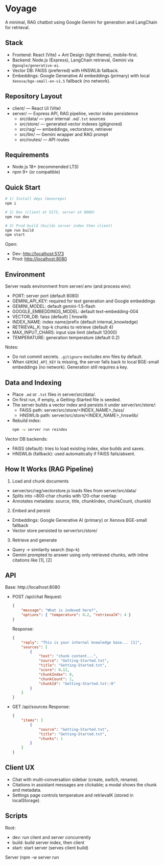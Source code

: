 # Voyage

A minimal, RAG chatbot using Google Gemini for generation and LangChain for retrieval.

## Stack

- Frontend: React (Vite) + Ant Design (light theme), mobile-first.
- Backend: Node.js (Express), LangChain retrieval, Gemini via `@google/generative-ai`.
- Vector DB: FAISS (preferred) with HNSWLib fallback.
- Embeddings: Google Generative AI embeddings (primary) with local `Xenova/bge-small-en-v1.5` fallback (no network).

## Repository Layout

- client/ — React UI (Vite)
- server/ — Express API, RAG pipeline, vector index persistence
  - src/data/ — your internal `.md`/`.txt` sources
  - src/store/ — generated vector indexes (gitignored)
  - src/rag/ — embeddings, vectorstore, retriever
  - src/llm/ — Gemini wrapper and RAG prompt
  - src/routes/ — API routes

## Requirements

- Node.js 18+ (recommended LTS)
- npm 9+ (or compatible)

## Quick Start

```bash
# 1) Install deps (monorepo)
npm i

# 2) Dev (client at 5173, server at 8080)
npm run dev

# 3) Prod build (builds server index then client)
npm run build
npm start
```

Open:

- Dev: <http://localhost:5173>
- Prod: <http://localhost:8080>

## Environment

Server reads environment from server/.env (and process env):

- PORT: server port (default 8080)
- GEMINI_API_KEY: required for text generation and Google embeddings
- GEMINI_MODEL: default gemini-1.5-flash
- GOOGLE_EMBEDDINGS_MODEL: default text-embedding-004
- VECTOR_DB: faiss (default) | hnswlib
- INDEX_NAME: index name/prefix (default internal_knowledge)
- RETRIEVAL_K: top-k chunks to retrieve (default 4)
- MAX_INPUT_CHARS: input size limit (default 12000)
- TEMPERATURE: generation temperature (default 0.2)

Notes:

- Do not commit secrets. `.gitignore` excludes env files by default.
- When `GEMINI_API_KEY` is missing, the server falls back to local BGE-small embeddings (no network). Generation still requires a key.

## Data and Indexing

- Place `.md` or `.txt` files in server/src/data/.
- On first run, if empty, a Getting-Started file is seeded.
- The server builds a vector index and persists it under server/src/store/:
    - FAISS path: server/src/store/<INDEX_NAME>\_faiss/
    - HNSWLib path: server/src/store/<INDEX_NAME>\_hnswlib/
- Rebuild index:
    ```bash
    npm -w server run reindex
    ```

Vector DB backends:

- FAISS (default): tries to load existing index, else builds and saves.
- HNSWLib (fallback): used automatically if FAISS fails/absent.

## How It Works (RAG Pipeline)

1. Load and chunk documents

- server/src/rag/vectorstore.js loads files from server/src/data/
- Splits into ~800-char chunks with 120-char overlap
- Annotates metadata: source, title, chunkIndex, chunkCount, chunkId

2. Embed and persist

- Embeddings: Google Generative AI (primary) or Xenova BGE-small fallback
- Vector store persisted to server/src/store/

3. Retrieve and generate

- Query -> similarity search (top-k)
- Gemini prompted to answer using only retrieved chunks, with inline citations like [1], [2]

## API

Base: http://localhost:8080

- POST /api/chat
    Request:

    ```json
    {
        "message": "What is indexed here?",
        "options": { "temperature": 0.2, "retrievalK": 4 }
    }
    ```

    Response:

    ```json
    {
        "reply": "This is your internal knowledge base... [1]",
        "sources": [
            {
                "text": "chunk content...",
                "source": "Getting-Started.txt",
                "title": "Getting-Started.txt",
                "score": 0.12,
                "chunkIndex": 0,
                "chunkCount": 1,
                "chunkId": "Getting-Started.txt::0"
            }
        ]
    }
    ```

- GET /api/sources
    Response:
    ```json
    {
        "items": [
            {
                "source": "Getting-Started.txt",
                "title": "Getting-Started.txt",
                "chunks": 1
            }
        ]
    }
    ```

## Client UX

- Chat with multi-conversation sidebar (create, switch, rename).
- Citations in assistant messages are clickable; a modal shows the chunk and metadata.
- Settings page controls temperature and retrievalK (stored in localStorage).

## Scripts

Root:

- dev: run client and server concurrently
- build: build server index, then client
- start: start server (serves client build)

Server (npm -w server run <script>):

- dev: nodemon src/index.js
- start: node src/index.js
- build: build vector index only
- reindex: clear store and rebuild

Client:

- dev, build, preview (standard Vite)

## Production

- Build once, then run server:
    ```bash
    npm run build
    npm start
    ```
- Express serves the built client from client/dist/.
- Set production env vars and NODE_ENV=production on the server.

## Troubleshooting

- FAISS unavailable:
  - The server logs a warning and falls back to HNSWLib automatically.
- Missing GEMINI_API_KEY:
  - Embeddings fall back to local BGE-small; generation endpoints return an error until a key is provided.
- No data indexed:
  - Ensure files exist under server/src/data/ and re-run `npm -w server run reindex`.

## Notes

- The index is internal. No upload endpoints are exposed.
- Answers are constrained to retrieved context and cite sources inline.
- Generated vector stores are gitignored by default. To commit a store, adjust `.gitignore` and include a `.gitkeep` if desired.
